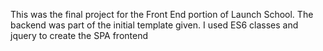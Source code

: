 This was the final project for the Front End portion of Launch School.
The backend was part of the initial template given.
I used ES6 classes and jquery to create the SPA frontend 
